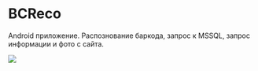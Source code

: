 # BCReco
Android приложение.
Распознование баркода, запрос к MSSQL, запрос информации и фото с сайта.

![](docs/images/bcreco.gif)